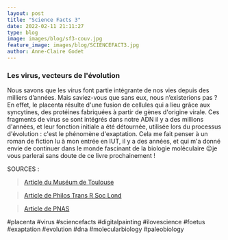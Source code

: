 ```yaml
---
layout: post
title: "Science Facts 3"
date: 2022-02-11 21:11:27
type: blog
image: images/blog/sf3-couv.jpg
feature_image: images/blog/SCIENCEFACT3.jpg
author: Anne-Claire Godet
---
```

### Les virus, vecteurs de l'évolution

Nous savons que les virus font partie intégrante de nos vies depuis des milliers d’années. Mais saviez-vous que sans eux, nous n’existerions pas ? En effet, le placenta résulte d'une fusion de cellules qui a lieu grâce aux syncytines, des protéines fabriquées à partir de gènes d'origine virale. Ces fragments de virus se sont intégrés dans notre ADN il y a des millions d'années, et leur fonction initiale a été détournée, utilisée lors du processus d'évolution : c'est le phénomène d'exaptation.
Cela me fait penser à un roman de fiction lu à mon entrée en IUT, il y a des années, et qui m'a donné envie de continuer dans le monde fascinant de la biologie moléculaire 😉je vous parlerai sans doute de ce livre prochainement !


SOURCES :

> <a href="https://www.museum.toulouse.fr/-/de-la-coquille-au-placenta-un-coup-de-pouce-viral-de-genie">Article du Muséum de Toulouse </a>

> <a href="https://pubmed.ncbi.nlm.nih.gov/23938756/">Article de Philos Trans R Soc Lond </a>

> <a href="https://www.pnas.org/content/early/2011/10/26/1112304108">Article de PNAS </a>

#placenta #virus #sciencefacts #digitalpainting #ilovescience #foetus #exaptation #evolution #dna #molecularbiology #paleobiology

